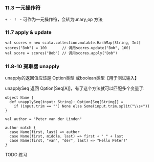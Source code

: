 ### 11.3 一元操作符

<code>+ - ！ ~</code> 可作为一元操作符，会转为unary_op 方法

### 11.7 apply & update

	val scores = new scala.collection.mutable.HashMap[String, Int]
	scores("Bob") = 100       // 调用scores.update("Bob", 100)
	val score = scores("Bob") // 调用scores.apply("Bob")
	
### 11.8-10 提取器 unapply

unapply的返回值应该是 Option类型 或boolean类型【用于测试输入】

unapplySeq 返回 Option[Seq[A]]，有了这个方法就可以匹配多个变量了:

	object Name {
	  def unapplySeq(input: String): Option[Seq[String]] =
	    if (input.trim == "") None else Some(input.trim.split("\\s+"))
	}
	
	val author = "Peter van der Linden"
	
	author match {
	  case Name(first, last) => author
	  case Name(first, middle, last) => first + " " + last
	  case Name(first, "van", "der", last) => "Hello Peter!"
	}

TODO 练习